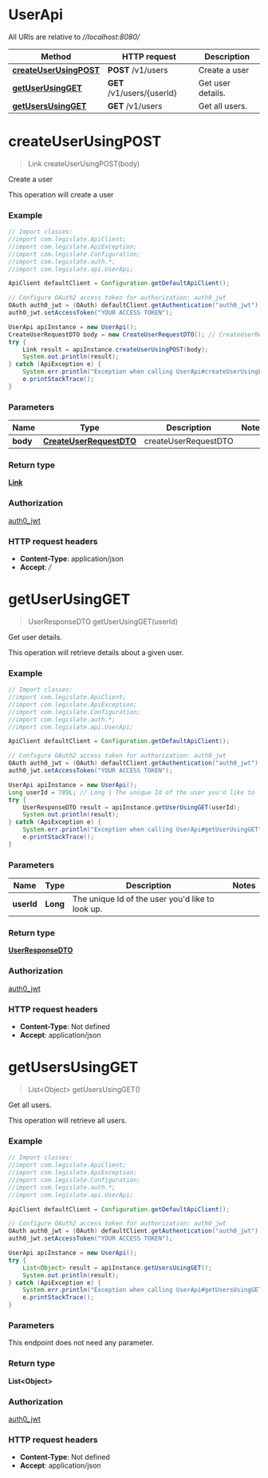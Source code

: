 # UserApi

All URIs are relative to *//localhost:8080/*

Method | HTTP request | Description
------------- | ------------- | -------------
[**createUserUsingPOST**](UserApi.md#createUserUsingPOST) | **POST** /v1/users | Create a user
[**getUserUsingGET**](UserApi.md#getUserUsingGET) | **GET** /v1/users/{userId} | Get user details.
[**getUsersUsingGET**](UserApi.md#getUsersUsingGET) | **GET** /v1/users | Get all users.

<a name="createUserUsingPOST"></a>
# **createUserUsingPOST**
> Link createUserUsingPOST(body)

Create a user

This operation will create a user

### Example
```java
// Import classes:
//import com.legislate.ApiClient;
//import com.legislate.ApiException;
//import com.legislate.Configuration;
//import com.legislate.auth.*;
//import com.legislate.api.UserApi;

ApiClient defaultClient = Configuration.getDefaultApiClient();

// Configure OAuth2 access token for authorization: auth0_jwt
OAuth auth0_jwt = (OAuth) defaultClient.getAuthentication("auth0_jwt");
auth0_jwt.setAccessToken("YOUR ACCESS TOKEN");

UserApi apiInstance = new UserApi();
CreateUserRequestDTO body = new CreateUserRequestDTO(); // CreateUserRequestDTO | createUserRequestDTO
try {
    Link result = apiInstance.createUserUsingPOST(body);
    System.out.println(result);
} catch (ApiException e) {
    System.err.println("Exception when calling UserApi#createUserUsingPOST");
    e.printStackTrace();
}
```

### Parameters

Name | Type | Description  | Notes
------------- | ------------- | ------------- | -------------
 **body** | [**CreateUserRequestDTO**](CreateUserRequestDTO.md)| createUserRequestDTO |

### Return type

[**Link**](Link.md)

### Authorization

[auth0_jwt](../README.md#auth0_jwt)

### HTTP request headers

 - **Content-Type**: application/json
 - **Accept**: */*

<a name="getUserUsingGET"></a>
# **getUserUsingGET**
> UserResponseDTO getUserUsingGET(userId)

Get user details.

This operation will retrieve details about a given user.

### Example
```java
// Import classes:
//import com.legislate.ApiClient;
//import com.legislate.ApiException;
//import com.legislate.Configuration;
//import com.legislate.auth.*;
//import com.legislate.api.UserApi;

ApiClient defaultClient = Configuration.getDefaultApiClient();

// Configure OAuth2 access token for authorization: auth0_jwt
OAuth auth0_jwt = (OAuth) defaultClient.getAuthentication("auth0_jwt");
auth0_jwt.setAccessToken("YOUR ACCESS TOKEN");

UserApi apiInstance = new UserApi();
Long userId = 789L; // Long | The unique Id of the user you'd like to look up.
try {
    UserResponseDTO result = apiInstance.getUserUsingGET(userId);
    System.out.println(result);
} catch (ApiException e) {
    System.err.println("Exception when calling UserApi#getUserUsingGET");
    e.printStackTrace();
}
```

### Parameters

Name | Type | Description  | Notes
------------- | ------------- | ------------- | -------------
 **userId** | **Long**| The unique Id of the user you&#x27;d like to look up. |

### Return type

[**UserResponseDTO**](UserResponseDTO.md)

### Authorization

[auth0_jwt](../README.md#auth0_jwt)

### HTTP request headers

 - **Content-Type**: Not defined
 - **Accept**: application/json

<a name="getUsersUsingGET"></a>
# **getUsersUsingGET**
> List&lt;Object&gt; getUsersUsingGET()

Get all users.

This operation will retrieve all users.

### Example
```java
// Import classes:
//import com.legislate.ApiClient;
//import com.legislate.ApiException;
//import com.legislate.Configuration;
//import com.legislate.auth.*;
//import com.legislate.api.UserApi;

ApiClient defaultClient = Configuration.getDefaultApiClient();

// Configure OAuth2 access token for authorization: auth0_jwt
OAuth auth0_jwt = (OAuth) defaultClient.getAuthentication("auth0_jwt");
auth0_jwt.setAccessToken("YOUR ACCESS TOKEN");

UserApi apiInstance = new UserApi();
try {
    List<Object> result = apiInstance.getUsersUsingGET();
    System.out.println(result);
} catch (ApiException e) {
    System.err.println("Exception when calling UserApi#getUsersUsingGET");
    e.printStackTrace();
}
```

### Parameters
This endpoint does not need any parameter.

### Return type

**List&lt;Object&gt;**

### Authorization

[auth0_jwt](../README.md#auth0_jwt)

### HTTP request headers

 - **Content-Type**: Not defined
 - **Accept**: application/json

